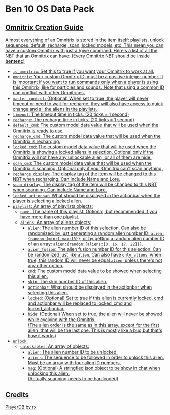# Ben 10 OS Data Pack

## <u>Omnitrix Creation Guide

Almost everything of an Omnitrix is stored in the item itself: playlists, unlock sequences, default, recharge, scan, locked models, etc.
This mean you can have a custom Omnitrix with just a /give command.
Here's a list of all the NBT that an Omnitrix can have:
(Every Omnitrix NBT should be inside **bentenc**)

- `is_omnitrix`: Set this to true if you want your Omnitrix to work at all.  
- `omnitrix`: Your custom Omnitrix ID, must be a positive integer number. It is important if you want to run commands only when a player is using this Omnitrix, like for particles and sounds. Note that using a common ID can conflict with other Omnitrices.  
- `master_control`: (Optional) When set to true, the player will never timeout or need to wait for recharge, they will also have access to quick change and all the aliens in the playlists.  
- `timeout`: The timeout time in ticks. (20 ticks = 1 second)  
- `recharge`: The recharge time in ticks. (20 ticks = 1 second)  
- `default_cmd`: The custom model data value that will be used when the Omnitrix is ready to use.  
- `recharge_cmd`: The custom model data value that will be used when the Omnitrix is recharging.  
- `locked_cmd`: The custom model data value that will be used when the Omnitrix is showing a locked aliens in selection. Optional only if the Omnitrix will not have any unlockable alien, or all of them are hide.  
- `scan_cmd`: The custom model data value that will be used when the Omnitrix is scanning. Optional only if your Omnitrix can't scan anything.  
- `recharge_display`: The display tag of the item will be changed to this NBT when recharging. Can include Name and Lore.  
- `scan_display`: The display tag of the item will be changed to this NBT when scanning. Can include Name and Lore.  
- `locked_actionbar`: What should be displayed in the actionbar when the player is selecting a locked alien.  
- `playlist`: An array of playlists objects:  
  - `name`: The name of this playlist. Optional, but recommended if you have more than one playlist.  
  - `aliens`: An array of aliens objects:  
    - `alien`: The alien number ID of this selection. Can also be randomized: by just generating a random alien number ID: `alien:{random:{min:1,max:10}}`; or by getting a random alien number ID of an array: `alien:{random:{aliens:[3, 16, 17, 22]}}`.  
    - `alien_fusion`: The alien fusion number ID for this selection. Can be randomized just like `alien`. Can also have `only_aliens`, when true, this random ID will never be equal `alien`, unless there's not any other option.  
    - `cmd`: The custom model data value to be showed when selecting this alien.  
    - `skin`: The skin number ID of this alien.  
    - `actionbar`: What should be displayed in the actionbar when selecting this alien.  
    - `locked`: (Optional) Set to true if this alien is currently locked, cmd and actionbar will be replaced to locked_cmd and locked_actionbar.  
    - `hide`: (Optional) When set to true, the alien will never be showed while cyclying with the Omnitrix.  
        (The alien order is the same as in this array, except for the first alien, that will be the last one. This is mostly like a bug but that's how it works)  
- `unlock`:  
  - `unlockables`: An array of objects:  
    - `alien`: The alien number ID to be unlocked.  
    - `aliens`: The sequence to be followed in order to unlock this alien. Must be an array with four alien ID numbers.  
    - `msg`: (Optional) A stringfied json object to be show in chat when unlocking this alien.  
(Actually scanning needs to be hardcoded)


## <u>Credits
[PlayerDB](https://github.com/rx-modules/PlayerDB) by [rx](https://github.com/rx-modules)
